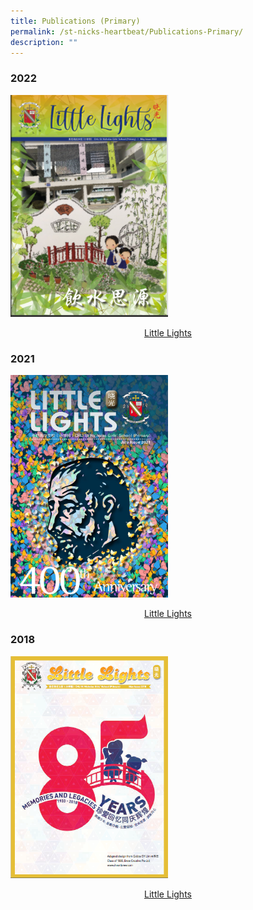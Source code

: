 ```yaml
---
title: Publications (Primary)
permalink: /st-nicks-heartbeat/Publications-Primary/
description: ""
---
```

### 2022

<img style="width: 50%;" src="/images/our%20Little%20Lights.png" />

<a href="https://online.fliphtml5.com/nlnnu/fqdq/"><p style="text-align:center">Little Lights</p></a>

### 2021

<img style="width: 50%;" src="/images/Littlelights%20July%202021_00001.jpeg" />

<a href="insert pdf url link"><p style="text-align:center">Little Lights</p></a>

### 2018

<img style="width: 50%;" src="/images/Little%20Lights.png" />

<a href="insert pdf url link"><p style="text-align:center">Little Lights</p></a>



